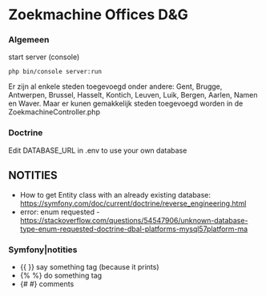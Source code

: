 # Zoekmachine Offices D&G

### Algemeen
start server (console)
```
php bin/console server:run
```

Er zijn al enkele steden toegevoegd onder andere: Gent, Brugge, Antwerpen, Brussel, Hasselt, Kontich, Leuven, Luik, Bergen, Aarlen, Namen en Waver. 
Maar er kunen gemakkelijk steden toegevoegd worden in de ZoekmachineController.php

### Doctrine
Edit DATABASE_URL in .env to use your own database

## NOTITIES

- How to get Entity class with an already existing database: https://symfony.com/doc/current/doctrine/reverse_engineering.html
- error: enum requested   - https://stackoverflow.com/questions/54547906/unknown-database-type-enum-requested-doctrine-dbal-platforms-mysql57platform-ma

### Symfony|notities
- {{ }} say something tag (because it prints)
- {% %} do something tag
- {# #} comments